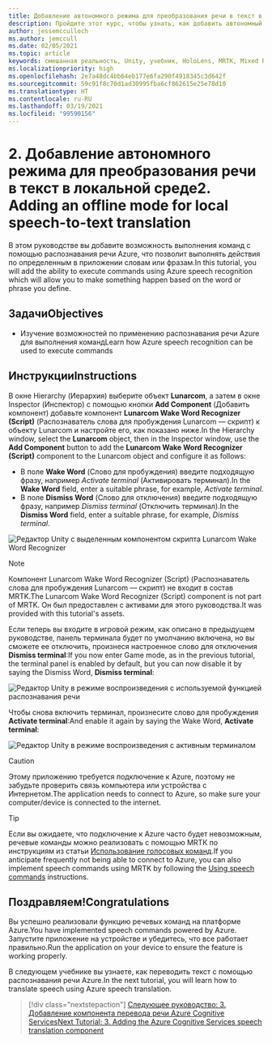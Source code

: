 ```yaml
---
title: Добавление автономного режима для преобразования речи в текст в локальной среде
description: Пройдите этот курс, чтобы узнать, как добавить автономный режим для локального перевода речи в текст в приложениях смешанной реальности.
author: jessemcculloch
ms.author: jemccull
ms.date: 02/05/2021
ms.topic: article
keywords: смешанная реальность, Unity, учебник, HoloLens, MRTK, Mixed Reality Toolkit, UWP, Пространственные привязки Azure, распознавание речи, Windows 10
ms.localizationpriority: high
ms.openlocfilehash: 2e7a48dc4bb64eb177e6fa290f4918345c3d642f
ms.sourcegitcommit: 59c91f8c70d1ad30995fba6cf862615e25e78d10
ms.translationtype: HT
ms.contentlocale: ru-RU
ms.lasthandoff: 03/19/2021
ms.locfileid: "99590156"
---
```

# <a name="2-adding-an-offline-mode-for-local-speech-to-text-translation"></a><span data-ttu-id="369bf-104">2. Добавление автономного режима для преобразования речи в текст в локальной среде</span><span class="sxs-lookup"><span data-stu-id="369bf-104">2. Adding an offline mode for local speech-to-text translation</span></span>

<span data-ttu-id="369bf-105">В этом руководстве вы добавите возможность выполнения команд с помощью распознавания речи Azure, что позволит выполнять действия по определенным в приложении словам или фразам.</span><span class="sxs-lookup"><span data-stu-id="369bf-105">In this tutorial, you will add the ability to execute commands using Azure speech recognition which will allow you to make something happen based on the word or phrase you define.</span></span>

## <a name="objectives"></a><span data-ttu-id="369bf-106">Задачи</span><span class="sxs-lookup"><span data-stu-id="369bf-106">Objectives</span></span>

* <span data-ttu-id="369bf-107">Изучение возможностей по применению распознавания речи Azure для выполнения команд</span><span class="sxs-lookup"><span data-stu-id="369bf-107">Learn how Azure speech recognition can be used to execute commands</span></span>

## <a name="instructions"></a><span data-ttu-id="369bf-108">Инструкции</span><span class="sxs-lookup"><span data-stu-id="369bf-108">Instructions</span></span>

<span data-ttu-id="369bf-109">В окне Hierarchy (Иерархия) выберите объект **Lunarcom**, а затем в окне Inspector (Инспектор) с помощью кнопки **Add Component** (Добавить компонент) добавьте компонент **Lunarcom Wake Word Recognizer (Script)** (Распознаватель слова для пробуждения Lunarcom — скрипт) к объекту Lunarcom и настройте его, как показано ниже.</span><span class="sxs-lookup"><span data-stu-id="369bf-109">In the Hierarchy window, select the **Lunarcom** object, then in the Inspector window, use the **Add Component** button to add the **Lunarcom Wake Word Recognizer (Script)** component to the Lunarcom object and configure it as follows:</span></span>

* <span data-ttu-id="369bf-110">В поле **Wake Word** (Слово для пробуждения) введите подходящую фразу, например _Activate terminal_ (Активировать терминал).</span><span class="sxs-lookup"><span data-stu-id="369bf-110">In the **Wake Word** field, enter a suitable phrase, for example, _Activate terminal_.</span></span>
* <span data-ttu-id="369bf-111">В поле **Dismiss Word** (Слово для отключения) введите подходящую фразу, например _Dismiss terminal_ (Отключить терминал).</span><span class="sxs-lookup"><span data-stu-id="369bf-111">In the **Dismiss Word** field, enter a suitable phrase, for example, _Dismiss terminal_.</span></span>

![Редактор Unity с выделенным компонентом скрипта Lunarcom Wake Word Recognizer](images/mrlearning-speech/tutorial2-section1-step1-1.png)

> [!NOTE]
> <span data-ttu-id="369bf-113">Компонент Lunarcom Wake Word Recognizer (Script) (Распознаватель слова для пробуждения Lunarcom — скрипт) не входит в состав MRTK.</span><span class="sxs-lookup"><span data-stu-id="369bf-113">The Lunarcom Wake Word Recognizer (Script) component is not part of MRTK.</span></span> <span data-ttu-id="369bf-114">Он был предоставлен с активами для этого руководства.</span><span class="sxs-lookup"><span data-stu-id="369bf-114">It was provided with this tutorial's assets.</span></span>

<span data-ttu-id="369bf-115">Если теперь вы входите в игровой режим, как описано в предыдущем руководстве, панель терминала будет по умолчанию включена, но вы сможете ее отключить, произнеся настроенное слово для отключения **Dismiss terminal**:</span><span class="sxs-lookup"><span data-stu-id="369bf-115">If you now enter Game mode, as in the previous tutorial, the terminal panel is enabled by default, but you can now disable it by saying the Dismiss Word, **Dismiss terminal**:</span></span>

![Редактор Unity в режиме воспроизведения с используемой функцией распознавания речи](images/mrlearning-speech/tutorial2-section1-step1-2.png)

<span data-ttu-id="369bf-117">Чтобы снова включить терминал, произнесите слово для пробуждения **Activate terminal**:</span><span class="sxs-lookup"><span data-stu-id="369bf-117">And enable it again by saying the Wake Word, **Activate terminal**:</span></span>

![Редактор Unity в режиме воспроизведения с активным терминалом](images/mrlearning-speech/tutorial2-section1-step1-3.png)

> [!CAUTION]
> <span data-ttu-id="369bf-119">Этому приложению требуется подключение к Azure, поэтому не забудьте проверить связь компьютера или устройства с Интернетом.</span><span class="sxs-lookup"><span data-stu-id="369bf-119">The application needs to connect to Azure, so make sure your computer/device is connected to the internet.</span></span>

> [!TIP]
> <span data-ttu-id="369bf-120">Если вы ожидаете, что подключение к Azure часто будет невозможным, речевые команды можно реализовать с помощью МRТК по инструкциям из статьи [Использование голосовых команд](mr-learning-base-09.md).</span><span class="sxs-lookup"><span data-stu-id="369bf-120">If you anticipate frequently not being able to connect to Azure, you can also implement speech commands using MRTK by following the [Using speech commands](mr-learning-base-09.md) instructions.</span></span>

## <a name="congratulations"></a><span data-ttu-id="369bf-121">Поздравляем!</span><span class="sxs-lookup"><span data-stu-id="369bf-121">Congratulations</span></span>

<span data-ttu-id="369bf-122">Вы успешно реализовали функцию речевых команд на платформе Azure.</span><span class="sxs-lookup"><span data-stu-id="369bf-122">You have implemented speech commands powered by Azure.</span></span> <span data-ttu-id="369bf-123">Запустите приложение на устройстве и убедитесь, что все работает правильно.</span><span class="sxs-lookup"><span data-stu-id="369bf-123">Run the application on your device to ensure the feature is working properly.</span></span>

<span data-ttu-id="369bf-124">В следующем учебнике вы узнаете, как переводить текст с помощью распознавания речи Azure.</span><span class="sxs-lookup"><span data-stu-id="369bf-124">In the next tutorial, you will learn how to translate speech using Azure speech translation.</span></span>

> [!div class="nextstepaction"]
> [<span data-ttu-id="369bf-125">Следующее руководство: 3. Добавление компонента перевода речи Azure Cognitive Services</span><span class="sxs-lookup"><span data-stu-id="369bf-125">Next Tutorial: 3. Adding the Azure Cognitive Services speech translation component</span></span>](mrlearning-speechSDK-ch3.md)
